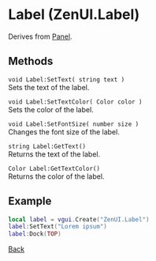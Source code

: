 # Label (ZenUI.Label) 
Derives from [Panel](https://wiki.facepunch.com/gmod/Panel).

## Methods
`void Label:SetText( string text )`  
Sets the text of the label.

`void Label:SetTextColor( Color color )`  
Sets the color of the label.

`void Label:SetFontSize( number size )`  
Changes the font size of the label.

`string Label:GetText()`  
Returns the text of the label.

`Color Label:GetTextColor()`  
Returns the color of the label.

## Example
```lua
local label = vgui.Create("ZenUI.Label")
label:SetText("Lorem ipsum")
label:Dock(TOP)
```
[Back](../main.md)